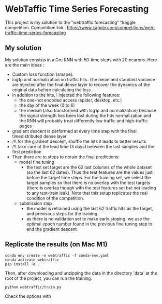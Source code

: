 # WebTaffic Time Series Forecasting

This project is my solution to the "webtraffic forecasting" "kaggle competition.
Competition link : https://www.kaggle.com/competitions/web-traffic-time-series-forecasting


## My solution

My solution consists in a Gru RNN with 50-time steps with 20 neurons. Here are the main ideas :
- Custom loss function (smape).
- log1p and normalization on traffic hits. The mean and standard variance are injected after the final dense layer to recover the dynamics of the original data before calculating the loss. 
- in addition to the hits, I injected the following features:
  - the one-hot encoded access (spider, desktop, etc.)
  - the day of the week (0 to 6)
  - the median (also transformed with log1p and normalization) because the signal strength has been lost during the hits normalization and the RNN will probably treat differently low traffic and high-traffic pages 
- gradient descent is performed at every time step with the final timedistributed dense layer
- /!\ for the gradient descent, shuffle the hits it leads to better results
- /!\ take care of the lead time (3 days) between the last samples and the first prediction
- Then there are to steps to obtain the final predictions:
  - model fine tuning 
	- the test set target are the 62 last columns of the whole dataset (so the last 62 dates). Thus the test features are the values just before the target time steps. For the training set, we select the target samples so that there is no overlap with the test targets (there is overlap though with the test features set but not leading to any test-train leak). Note that this setup replicates the real condition of the competition.
  - submission step
	- the model is retrained using the last 62 traffic hits as the target, and previsous steps for the training.
	- as there is no validation set to make early stoping, we use the optimal epoch number found in the previous fine tuning step to end the gradient descent. 

## Replicate the results (on Mac M1)

```
conda env create -n webtraffic -f conda-env.yaml
conda activate webtraffic
pip install -e .
```

Then, after downloading and unzipping the data in the directory 'data' at the root of the project, you can run the training.

```
python webtraffic/train.py
```
Check the options with 
